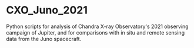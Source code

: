 # CXO_Juno_2021
Python scripts for analysis of Chandra X-ray Observatory's 2021 observing campaign of Jupiter, and for comparisons with in situ and remote sensing data from the Juno spacecraft.
